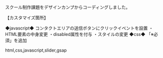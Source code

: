 スクール制作課題をデザインカンプからコーディングしました。

【カスタマイズ箇所】

◆javascript◆
コンタクトエリアの送信ボタンにクリックイベントを設置
・HTML要素の中身変更
・disabled属性を付与
・スタイルの変更
◆css◆
「※必須」を追加

html,css,javascript,slider,gsap
